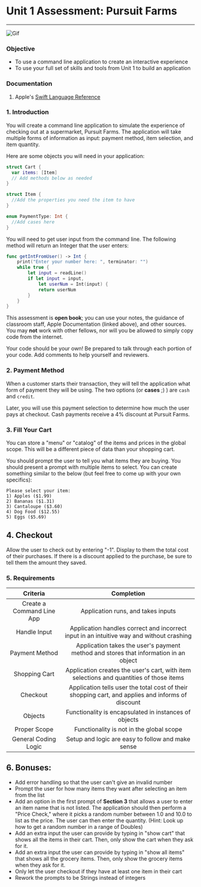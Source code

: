 # Unit 1 Assessment: Pursuit Farms
---

![Gif](https://github.com/joinpursuit/ios-unit-1-open-book-assessment/blob/master/shopping_cart_command_line_app.gif)

### Objective
- To use a command line application to create an interactive experience
- To use your full set of skills and tools from Unit 1 to build an application

### Documentation

1. Apple's [Swift Language Reference](https://developer.apple.com/library/content/documentation/Swift/Conceptual/Swift_Programming_Language)


### 1. Introduction

You will create a command line application to simulate the experience of checking out at a supermarket, Pursuit Farms. The application will take multiple forms of information as input: payment method, item selection, and item quantity.

Here are some objects you will need in your application:

```swift
struct Cart {
  var items: [Item]
  // Add methods below as needed
}

struct Item {
  //Add the properties you need the item to have
}

enum PaymentType: Int {
  //Add cases here
}
```

You will need to get user input from the command line.  The following method will return an Integer that the user enters:

```swift
func getIntFromUser() -> Int {
    print("Enter your number here: ", terminator: "")
    while true {
        let input = readLine()
        if let input = input,
            let userNum = Int(input) {
            return userNum
        }
    }
}
```

This assessment is **open book**; you can use your notes, the guidance of classroom staff, Apple Documentation (linked above), and other sources. You may **not** work with other fellows, nor will you be allowed to simply copy code from the internet.

Your code should be your own! Be prepared to talk through each portion of your code. Add comments to help yourself and reviewers.

### 2. Payment Method

When a customer starts their transaction, they will tell the application what form of payment they will be using. The two options (or **cases** ;) ) are `cash` and `credit`.

Later, you will use this payment selection to determine how much the user pays at checkout. Cash payments receive a 4% discount at Pursuit Farms.

### 3. Fill Your Cart

You can store a "menu" or "catalog" of the items and prices in the global scope.  This will be a different piece of data than your shopping cart.

You should prompt the user to tell you what items they are buying. You should present a prompt with multiple items to select. You can create something similar to the below (but feel free to come up with your own specifics):

```
Please select your item:
1) Apples ($1.99)
2) Bananas ($1.31)
3) Cantaloupe ($3.60)
4) Dog Food ($12.55)
5) Eggs ($5.69)
```

## 4. Checkout

Allow the user to check out by entering "-1". Display to them the total cost of their purchases. If there is a discount applied to the purchase, be sure to tell them the amount they saved.


### 5. Requirements

| Criteria | Completion |
| :------: | :--------: |
|Create a Command Line App | Application runs, and takes inputs|
|Handle Input|Application handles correct and incorrect input in an intuitive way and without crashing|
|Payment Method| Application takes the user's payment method and stores that information in an object|
|Shopping Cart|Application creates the user's cart, with item selections and quantities of those items|
|Checkout|Application tells user the total cost of their shopping cart, and applies and informs of discount|
|Objects|Functionality is encapsulated in instances of objects|
|Proper Scope|Functionality is not in the global scope|
|General Coding Logic|Setup and logic are easy to follow and make sense|


## 6. Bonuses:

- Add error handling so that the user can't give an invalid number
- Prompt the user for how many items they want after selecting an item from the list
- Add an option in the first prompt of **Section 3** that allows a user to enter an item name that is not listed. The application should then perform a "Price Check," where it picks a random number between 1.0 and 10.0 to list as the price. The user can then enter the quantity.
(Hint: Look up how to get a random number in a range of Doubles)
- Add an extra input the user can provide by typing in "show cart" that shows all the items in their cart.  Then, only show the cart when they ask for it.
- Add an extra input the user can provide by typing in "show all items" that shows all the grocery items.  Then, only show the grocery items when they ask for it.
- Only let the user checkout if they have at least one item in their cart
- Rework the prompts to be Strings instead of integers
